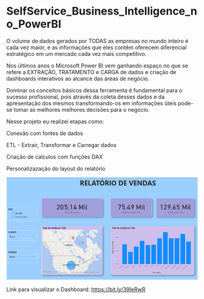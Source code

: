 # SelfService_Business_Intelligence_no_PowerBI
 
O volume de dados gerados por TODAS as empresas no mundo inteiro é cada vez maior, e as informações que eles contêm oferecem diferencial estratégico em um mercado cada vez mais competitivo.

Nos últimos anos o Microsoft Power BI vem ganhando espaço no que se refere a EXTRAÇÃO, TRATAMENTO e CARGA de dados e criação de dashboards interativos ao alcance das áreas de negócio.

Dominar os conceitos básicos dessa ferramenta é fundamental para o sucesso profissional, pois através da coleta desses dados e da apresentação dos mesmos transformando-os em informações úteis pode-se tomar as melhores melhores decisões para o negócio.

Nesse projeto eu realizei etapas como:

Conexão com fontes de dados

ETL - Extrair, Transformar e Carregar dados

Criação de calculos com funções DAX

Personalizazação do layout do relatório

![Dashboard](https://github.com/MatheusFCBarros/SelfService_Business_Intelligence_no_PowerBI/blob/main/Dashboard.png)

Link para visualizar o Dashboard: https://bit.ly/39IeRwR
